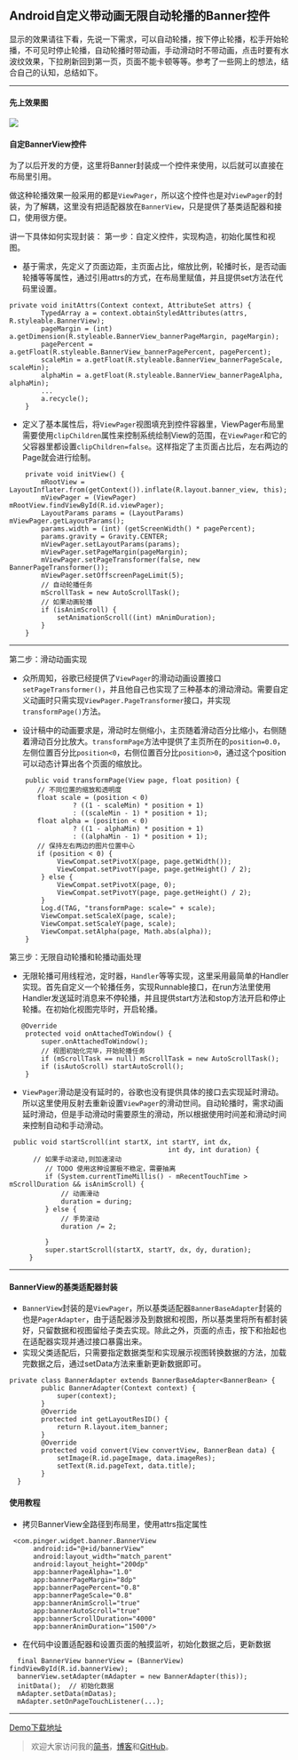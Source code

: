 ##  Android自定义带动画无限自动轮播的Banner控件
显示的效果请往下看，先说一下需求，可以自动轮播，按下停止轮播，松手开始轮播，不可见时停止轮播，自动轮播时带动画，手动滑动时不带动画，点击时要有水波纹效果，下拉刷新回到第一页，页面不能卡顿等等。参考了一些网上的想法，结合自己的认知，总结如下。

---
#### 先上效果图
<img src="http://upload-images.jianshu.io/upload_images/2786991-34861ad3cdcb4231.gif?imageMogr2/auto-orient/strip"></img>

#### 自定BannerView控件
为了以后开发的方便，这里将Banner封装成一个控件来使用，以后就可以直接在布局里引用。

做这种轮播效果一般采用的都是`ViewPager`，所以这个控件也是对`ViewPager`的封装，为了解耦，这里没有把适配器放在`BannerView`，只是提供了基类适配器和接口，使用很方便。

讲一下具体如何实现封装： 
第一步：自定义控件，实现构造，初始化属性和视图。
* 基于需求，先定义了页面边距，主页面占比，缩放比例，轮播时长，是否动画轮播等等属性，通过引用attrs的方式，在布局里赋值，并且提供set方法在代码里设置。

```
private void initAttrs(Context context, AttributeSet attrs) {
        TypedArray a = context.obtainStyledAttributes(attrs, R.styleable.BannerView);
        pageMargin = (int) a.getDimension(R.styleable.BannerView_bannerPageMargin, pageMargin);
        pagePercent = a.getFloat(R.styleable.BannerView_bannerPagePercent, pagePercent);
        scaleMin = a.getFloat(R.styleable.BannerView_bannerPageScale, scaleMin);
        alphaMin = a.getFloat(R.styleable.BannerView_bannerPageAlpha, alphaMin);
        ...
        a.recycle();
    }
```

* 定义了基本属性后，将`ViewPager`视图填充到控件容器里，ViewPager布局里需要使用`clipChildren`属性来控制系统绘制View的范围，在`ViewPager`和它的父容器里都设置`clipChildren=false`。这样指定了主页面占比后，左右两边的Page就会进行绘制。
```
    private void initView() {
        mRootView = LayoutInflater.from(getContext()).inflate(R.layout.banner_view, this);
        mViewPager = (ViewPager) mRootView.findViewById(R.id.viewPager);
        LayoutParams params = (LayoutParams) mViewPager.getLayoutParams();
        params.width = (int) (getScreenWidth() * pagePercent);
        params.gravity = Gravity.CENTER;
        mViewPager.setLayoutParams(params);
        mViewPager.setPageMargin(pageMargin);
        mViewPager.setPageTransformer(false, new BannerPageTransformer());
        mViewPager.setOffscreenPageLimit(5);
        // 自动轮播任务
        mScrollTask = new AutoScrollTask();
        // 如果动画轮播
        if (isAnimScroll) {
            setAnimationScroll((int) mAnimDuration);
        }
    }
```

---
第二步：滑动动画实现
* 众所周知，谷歌已经提供了`ViewPager`的滑动动画设置接口`setPageTransformer()`，并且他自己也实现了三种基本的滑动滑动。需要自定义动画时只需实现`ViewPager.PageTransformer`接口，并实现`transformPage()`方法。

* 设计稿中的动画要求是，滑动时左侧缩小，主页随着滑动百分比缩小，右侧随着滑动百分比放大。`transformPage`方法中提供了主页所在的`position=0.0`，左侧位置百分比`position<0`，右侧位置百分比`position>0`，通过这个position可以动态计算出各个页面的缩放比。
```
	public void transformPage(View page, float position) {
	   // 不同位置的缩放和透明度
	   float scale = (position < 0)
	            ? ((1 - scaleMin) * position + 1)
	            : ((scaleMin - 1) * position + 1);
	   float alpha = (position < 0)
	            ? ((1 - alphaMin) * position + 1)
	            : ((alphaMin - 1) * position + 1);
	   // 保持左右两边的图片位置中心
	   if (position < 0) {
	        ViewCompat.setPivotX(page, page.getWidth());
	        ViewCompat.setPivotY(page, page.getHeight() / 2);
	    } else {
	        ViewCompat.setPivotX(page, 0);
	        ViewCompat.setPivotY(page, page.getHeight() / 2);
	    }
	    Log.d(TAG, "transformPage: scale=" + scale);
	    ViewCompat.setScaleX(page, scale);
	    ViewCompat.setScaleY(page, scale);
	    ViewCompat.setAlpha(page, Math.abs(alpha));
	}
```

第三步：无限自动轮播和轮播动画处理
* 无限轮播可用线程池，定时器，`Handler`等等实现，这里采用最简单的Handler实现。首先自定义一个轮播任务，实现Runnable接口，在run方法里使用Handler发送延时消息来不停轮播，并且提供start方法和stop方法开启和停止轮播。在初始化视图完毕时，开启轮播。
```
   @Override
    protected void onAttachedToWindow() {
        super.onAttachedToWindow();
        // 视图初始化完毕，开始轮播任务
        if (mScrollTask == null) mScrollTask = new AutoScrollTask();
        if (isAutoScroll) startAutoScroll();
    }
```
* `ViewPager`滑动是没有延时的，谷歌也没有提供具体的接口去实现延时滑动。所以这里使用反射去重新设置`ViewPager`的滑动世间。自动轮播时，需求动画延时滑动，但是手动滑动时需要原生的滑动，所以根据使用时间差和滑动时间来控制自动和手动滑动。
```
 public void startScroll(int startX, int startY, int dx,
                                        int dy, int duration) {
      // 如果手动滚动,则加速滚动
         // TODO 使用这种设置极不稳定，需要抽离
         if (System.currentTimeMillis() - mRecentTouchTime > mScrollDuration && isAnimScroll) {
             // 动画滑动
             duration = during;
         } else {
             // 手势滚动
             duration /= 2;

         }
         super.startScroll(startX, startY, dx, dy, duration);
     }
```

---

#### BannerView的基类适配器封装
* `BannerView`封装的是`ViewPager`，所以基类适配器`BannerBaseAdapter`封装的也是`PagerAdapter`，由于适配器涉及到数据和视图，所以基类里将所有都封装好，只留数据和视图留给子类去实现。除此之外，页面的点击，按下和抬起也在适配器实现并通过接口暴露出来。
* 实现父类适配后，只需要指定数据类型和实现展示视图转换数据的方法，加载完数据之后，通过setData方法来重新更新数据即可。
```
private class BannerAdapter extends BannerBaseAdapter<BannerBean> {
        public BannerAdapter(Context context) {
            super(context);
        }
        @Override
        protected int getLayoutResID() {
            return R.layout.item_banner;
        }
        @Override
        protected void convert(View convertView, BannerBean data) {
            setImage(R.id.pageImage, data.imageRes);
            setText(R.id.pageText, data.title);
        }
  }
```

#### 使用教程
* 拷贝BannerView全路径到布局里，使用attrs指定属性
```
 <com.pinger.widget.banner.BannerView
      android:id="@+id/bannerView"
      android:layout_width="match_parent"
      android:layout_height="200dp"
      app:bannerPageAlpha="1.0"
      app:bannerPageMargin="8dp"
      app:bannerPagePercent="0.8"
      app:bannerPageScale="0.8"
      app:bannerAnimScroll="true"
      app:bannerAutoScroll="true"
      app:bannerScrollDuration="4000"
      app:bannerAnimDuration="1500"/>
```

* 在代码中设置适配器和设置页面的触摸监听，初始化数据之后，更新数据

```
  final BannerView bannerView = (BannerView) findViewById(R.id.bannerView);
  bannerView.setAdapter(mAdapter = new BannerAdapter(this));
  initData();  // 初始化数据
  mAdapter.setData(mDatas);
  mAdapter.setOnPageTouchListener(...);
```

---
[Demo下载地址](https://github.com/PingerOne/android_develop_sample/blob/master/android_widget/src/main/java/com/pinger/widget/banner/BannerView.java)

> 欢迎大家访问我的[简书](http://www.jianshu.com/u/64f479a1cef7)，[博客](http://pingerone.com/)和[GitHub](https://github.com/PingerOne)。